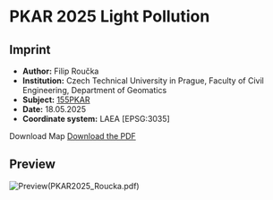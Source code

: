 # PKAR 2025 Light Pollution


## Imprint

- **Author:** Filip Roučka  
- **Institution:** Czech Technical University in Prague, Faculty of Civil Engineering, Department of Geomatics  
- **Subject:** [155PKAR](https://k155cvut.github.io/pkar/)  
- **Date:** 18.05.2025  
- **Coordinate system:** LAEA [EPSG:3035]

Download Map
[Download the PDF](PKAR2025_Roucka.pdf)

## Preview
![Preview](LaTeX/Image/preview.png)(PKAR2025_Roucka.pdf)

